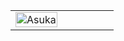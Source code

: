 <table>
  <tr>
    <td style="width: 50%;">
       <img src="https://i.pinimg.com/736x/93/94/80/93948051ef10b18ef00ae0a818aacdef.jpg" alt="Asuka" style="width: 100%; border: none;"/>
    </td>
    <td style="width: 50%; vertical-align: top;">
      <p style="font-family: monospace; font-size: 16px;">
</p>
        
  </tr>
</table>

